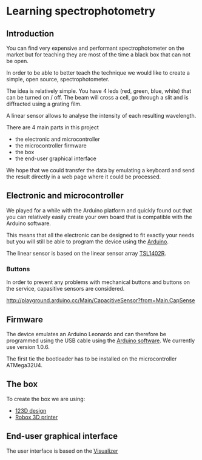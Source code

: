# Learning spectrophotometry

## Introduction

You can find very expensive and performant 
spectrophotometer on the market but for teaching they are most
of the time a black box that can not be open.

In order to be able to better teach the technique we would
like to create a simple, open source, spectrophotometer.

The idea is relatively simple. You have 4 leds (red, green,
blue, white) that can be turned on / off. The beam will
cross a cell, go through a slit and is diffracted using a
grating film.

A linear sensor allows to analyse the intensity of each
resulting wavelength.

There are 4 main parts in this project
* the electronic and microcontroller
* the microcontroller firmware
* the box
* the end-user graphical interface

We hope that we could transfer the data by emulating a keyboard
and send the result directly in a web page where it could be
processed.

## Electronic and microcontroller

We played for a while with the Arduino platform and quickly
found out that you can relatively easily create your own
board that is compatible with the Arduino software.

This means that all the electronic can be designed to fit
exactly your needs but you will still be able to program
the device using the [Arduino](http://www.arduino.cc/).

The linear sensor is based on the linear sensor array 
[TSL1402R](http://ams.com/content/download/250165/975693/TSL1402R_Datasheet_EN_v1.pdf).

### Buttons

In order to prevent any problems with mechanical buttons and
buttons on the service, capasitive sensors are considered.

http://playground.arduino.cc/Main/CapacitiveSensor?from=Main.CapSense

## Firmware

The device emulates an Arduino Leonardo and can therefore be
programmed using the USB cable using the
[Arduino software](http://www.arduino.cc/en/Main/Software). We 
currently use version 1.0.6.

The first tie the bootloader has to be installed on the
microcontroller ATMega32U4.

## The box

To create the box we are using:
* [123D design](http://www.123dapp.com/design)
* [Robox 3D printer](http://www.cel-robox.com/)

## End-user graphical interface

The user interface is based on the 
[Visualizer](http://github.com/npellet/visualizer)




